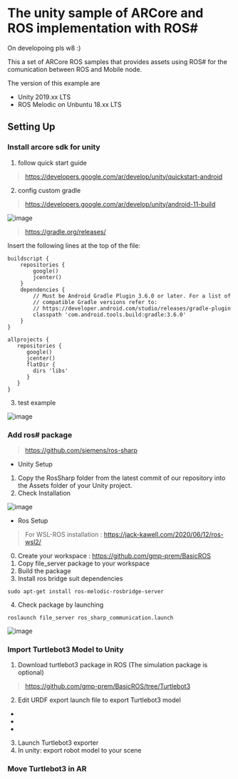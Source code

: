 # The unity sample of ARCore and ROS implementation with ROS#


On developoing pls w8 :)

This a set of ARCore ROS samples that provides assets using ROS#  for the comunication between ROS and Mobile node.

The version of this example are
- Unity 2019.xx LTS
- ROS Melodic on Unbuntu 18.xx LTS

## Setting Up
### Install arcore sdk for unity
1. follow quick start guide
> https://developers.google.com/ar/develop/unity/quickstart-android

2. config custom gradle
> https://developers.google.com/ar/develop/unity/android-11-build


![image](https://user-images.githubusercontent.com/55285546/126052974-392d5c8e-e502-4feb-9011-af7fd31f54e3.png)

> https://gradle.org/releases/

Insert the following lines at the top of the file:
```
buildscript {
    repositories {
        google()
        jcenter()
    }
    dependencies {
        // Must be Android Gradle Plugin 3.6.0 or later. For a list of
        // compatible Gradle versions refer to:
        // https://developer.android.com/studio/releases/gradle-plugin
        classpath 'com.android.tools.build:gradle:3.6.0'
    }
}

allprojects {
   repositories {
      google()
      jcenter()
      flatDir {
        dirs 'libs'
      }
   }
}
```

3. test example

![image](https://user-images.githubusercontent.com/55285546/126052090-4671cc0a-0f7a-4c69-9861-010d1f6f8bbb.png)

### Add ros# package
> https://github.com/siemens/ros-sharp
- Unity Setup
1. Copy the RosSharp folder from the latest commit of our repository into the Assets folder of your Unity project.
2. Check Installation

![image](https://user-images.githubusercontent.com/55285546/126052377-b42d6bd5-4e7a-4aa8-9eb8-6a2bc849f7f1.png)

- Ros Setup
> For WSL-ROS installation : https://jack-kawell.com/2020/06/12/ros-wsl2/
0. Create your workspace   : https://github.com/gmp-prem/BasicROS
1. Copy file_server package to your workspace
2. Build the package
3. Install ros bridge suit dependencies
```
sudo apt-get install ros-melodic-rosbridge-server
```
4. Check package by launching
```
roslaunch file_server ros_sharp_communication.launch
```
![image](https://user-images.githubusercontent.com/55285546/126057617-56ea82dd-ca2b-41a9-a07b-8107663e8edf.png)


### Import Turtlebot3 Model to Unity
1. Download turtlebot3 package in ROS (The simulation package is optional)
> https://github.com/gmp-prem/BasicROS/tree/Turtlebot3
2. Edit URDF export launch file to export Turtlebot3 model
-
-
-
3. Launch Turtlebot3 exporter
4. In unity: export robot model to your scene

### Move Turtlebot3 in AR
